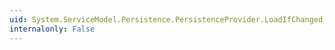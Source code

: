 ```yaml
---
uid: System.ServiceModel.Persistence.PersistenceProvider.LoadIfChanged(System.TimeSpan,System.Object,System.Object@)
internalonly: False
---
```

